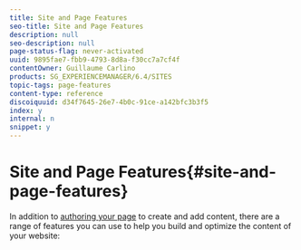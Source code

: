 ```yaml
---
title: Site and Page Features
seo-title: Site and Page Features
description: null
seo-description: null
page-status-flag: never-activated
uuid: 9895fae7-fbb9-4793-8d8a-f30cc7a7cf4f
contentOwner: Guillaume Carlino
products: SG_EXPERIENCEMANAGER/6.4/SITES
topic-tags: page-features
content-type: reference
discoiquuid: d34f7645-26e7-4b0c-91ce-a142bfc3b3f5
index: y
internal: n
snippet: y
---
```


# Site and Page Features{#site-and-page-features}

In addition to [authoring your page](../../../sites/authoring/using/page-authoring.md) to create and add content, there are a range of features you can use to help you build and optimize the content of your website:

